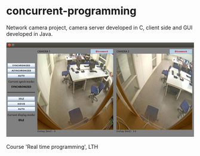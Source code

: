 # concurrent-programming

Network camera project, camera server developed in C, client side and GUI developed in Java.

![GUI with two network cameras connected](https://github.com/antonrigner/concurrent-programming/blob/master/src/client_Java/gui_example.PNG)

Course 'Real time programming', LTH
